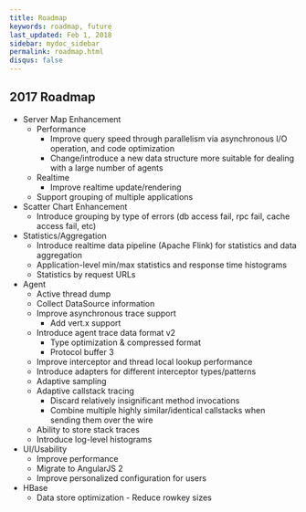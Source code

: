 ```yaml
---
title: Roadmap
keywords: roadmap, future
last_updated: Feb 1, 2018
sidebar: mydoc_sidebar
permalink: roadmap.html
disqus: false
---
```


## 2017 Roadmap
* Server Map Enhancement
  * Performance
    * Improve query speed through parallelism via asynchronous I/O operation, and code optimization
    * Change/introduce a new data structure more suitable for dealing with a large number of agents
  * Realtime
    * Improve realtime update/rendering
  * Support grouping of multiple applications
* Scatter Chart Enhancement
  * Introduce grouping by type of errors (db access fail, rpc fail, cache access fail, etc)
* Statistics/Aggregation
  * Introduce realtime data pipeline (Apache Flink) for statistics and data aggregation
  * Application-level min/max statistics and response time histograms
  * Statistics by request URLs
* Agent
  * Active thread dump
  * Collect DataSource information
  * Improve asynchronous trace support
    * Add vert.x support
  * Introduce agent trace data format v2
    * Type optimization & compressed format
    * Protocol buffer 3
  * Improve interceptor and thread local lookup performance
  * Introduce adapters for different interceptor types/patterns
  * Adaptive sampling
  * Adaptive callstack tracing
    * Discard relatively insignificant method invocations
    * Combine multiple highly similar/identical callstacks when sending them over the wire
  * Ability to store stack traces
  * Introduce log-level histograms
* UI/Usability
  * Improve performance
  * Migrate to AngularJS 2
  * Improve personalized configuration for users
* HBase
  * Data store optimization - Reduce rowkey sizes